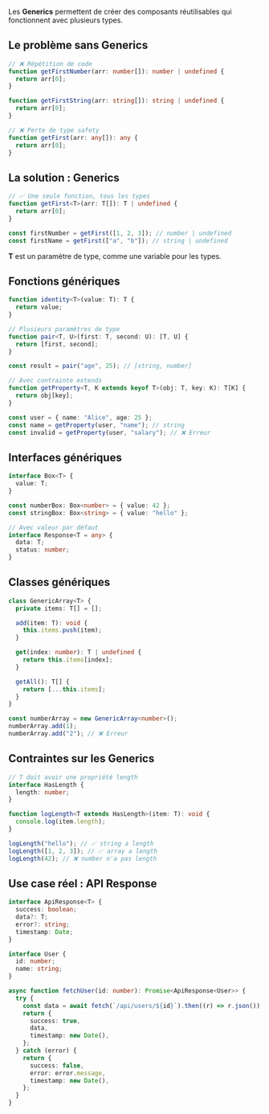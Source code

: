 
Les **Generics** permettent de créer des composants réutilisables qui fonctionnent avec plusieurs types.

## Le problème sans Generics

```typescript
// ❌ Répétition de code
function getFirstNumber(arr: number[]): number | undefined {
  return arr[0];
}

function getFirstString(arr: string[]): string | undefined {
  return arr[0];
}

// ❌ Perte de type safety
function getFirst(arr: any[]): any {
  return arr[0];
}
```

## La solution : Generics

```typescript
// ✅ Une seule fonction, tous les types
function getFirst<T>(arr: T[]): T | undefined {
  return arr[0];
}

const firstNumber = getFirst([1, 2, 3]); // number | undefined
const firstName = getFirst(["a", "b"]); // string | undefined
```

**T** est un paramètre de type, comme une variable pour les types.

## Fonctions génériques

```typescript
function identity<T>(value: T): T {
  return value;
}

// Plusieurs paramètres de type
function pair<T, U>(first: T, second: U): [T, U] {
  return [first, second];
}

const result = pair("age", 25); // [string, number]

// Avec contrainte extends
function getProperty<T, K extends keyof T>(obj: T, key: K): T[K] {
  return obj[key];
}

const user = { name: "Alice", age: 25 };
const name = getProperty(user, "name"); // string
const invalid = getProperty(user, "salary"); // ❌ Erreur
```

## Interfaces génériques

```typescript
interface Box<T> {
  value: T;
}

const numberBox: Box<number> = { value: 42 };
const stringBox: Box<string> = { value: "hello" };

// Avec valeur par défaut
interface Response<T = any> {
  data: T;
  status: number;
}
```

## Classes génériques

```typescript
class GenericArray<T> {
  private items: T[] = [];

  add(item: T): void {
    this.items.push(item);
  }

  get(index: number): T | undefined {
    return this.items[index];
  }

  getAll(): T[] {
    return [...this.items];
  }
}

const numberArray = new GenericArray<number>();
numberArray.add(1);
numberArray.add("2"); // ❌ Erreur
```

## Contraintes sur les Generics

```typescript
// T doit avoir une propriété length
interface HasLength {
  length: number;
}

function logLength<T extends HasLength>(item: T): void {
  console.log(item.length);
}

logLength("hello"); // ✅ string a length
logLength([1, 2, 3]); // ✅ array a length
logLength(42); // ❌ number n'a pas length
```

## Use case réel : API Response

```typescript
interface ApiResponse<T> {
  success: boolean;
  data?: T;
  error?: string;
  timestamp: Date;
}

interface User {
  id: number;
  name: string;
}

async function fetchUser(id: number): Promise<ApiResponse<User>> {
  try {
    const data = await fetch(`/api/users/${id}`).then((r) => r.json());
    return {
      success: true,
      data,
      timestamp: new Date(),
    };
  } catch (error) {
    return {
      success: false,
      error: error.message,
      timestamp: new Date(),
    };
  }
}
```
